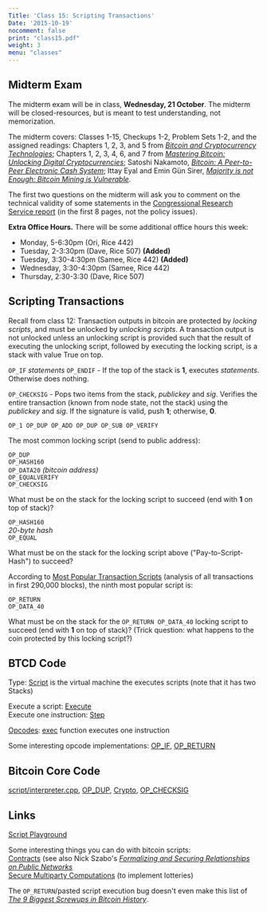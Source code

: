```yaml
---
Title: 'Class 15: Scripting Transactions'
Date: '2015-10-19'
nocomment: false
print: "class15.pdf"
weight: 3
menu: "classes"
---
```

  

## Midterm Exam

The midterm exam will be in class, **Wednesday, 21
  October**.  The midterm will be closed-resources, but is meant to test
  understanding, not memorization.  

  The midterm covers: Classes 1-15, Checkups 1-2, Problem Sets 1-2, and
  the assigned readings: Chapters 1, 2, 3, and 5 from [_Bitcoin and
  Cryptocurrency
  Technologies_](https://piazza.com/princeton/spring2015/btctech/resources);
  Chapters 1, 2, 3, 4, 6, and 7 from [_Mastering Bitcoin: Unlocking
  Digital Cryptocurrencies_](https://github.com/aantonop/bitcoinbook);
  Satoshi Nakamoto, [_Bitcoin: A Peer-to-Peer Electronic Cash
  System_](https://bitcoin.org/bitcoin.pdf); Ittay Eyal and Emin
  G&uuml;n Sirer, [_Majority is not Enough: Bitcoin Mining is
  Vulnerable_](http://arxiv.org/pdf/1311.0243v5.pdf).  

  The first two questions on the midterm will ask you to comment on the
  technical validity of some statements in the [Congressional Research
  Service report](https://www.fas.org/sgp/crs/misc/R43339.pdf) (in the
  first 8 pages, not the policy issues).  

**Extra Office Hours.** There will be some additional office hours this week:

- Monday, 5-6:30pm (Ori, Rice 442)
- Tuesday, 2-3:30pm (Dave, Rice 507) **(Added)**
- Tuesday, 3:30-4:30pm (Samee, Rice 442) **(Added)**
- Wednesday, 3:30-4:30pm (Samee, Rice 442)
- Thursday, 2:30-3:30 (Dave, Rice 507)


## Scripting Transactions

Recall from class 12: Transaction outputs in bitcoin are protected by
_locking scripts_, and must be unlocked by _unlocking scripts_.  A
transaction output is not unlocked unless an unlocking script is
provided such that the result of executing the unlocking script,
followed by executing the locking script, is a stack with value True on
top.

<!--more-->

`OP_IF` _statements_ `OP_ENDIF` - If the top of the stack is **1**, executes _statements_.  Otherwise does nothing.

`OP_CHECKSIG` - Pops two items from the stack, _publickey_ and _sig_.
Verifies the entire transaction (known from node state, not the stack)
using the _publickey_ and _sig_.  If the signature is valid, push **1**;
otherwise, **0**.

`OP_1 OP_DUP OP_ADD OP_DUP OP_SUB OP_VERIFY`
<div class="gap">

</div>

The most common locking script (send to public address):  

`OP_DUP`  
`OP_HASH160`  
`OP_DATA20` _(bitcoin address)_  
`OP_EQUALVERIFY`  
`OP_CHECKSIG`  

What must be on the stack for the locking script to succeed (end with **1** on top of stack)?
<div class="gap"></div>

<!-- page-->

`OP_HASH160`  
_20-byte hash_  
`OP_EQUAL`  

What must be on the stack for the locking script above ("Pay-to-Script-Hash") to succeed?
<div class="gap"></div>


According to [Most Popular Transaction
Scripts](http://www.quantabytes.com/articles/a-survey-of-bitcoin-transaction-types)
(analysis of all transactions in first 290,000 blocks), the ninth most popular script is:  

`OP_RETURN`  
`OP_DATA_40`  

What must be on the stack for the `OP_RETURN OP_DATA_40` locking script to succeed (end with
**1** on top of stack)? (Trick question: what happens to the coin
protected by this locking script?)

<div class="gap"></div>

## BTCD Code

Type: [Script](https://github.com/btcsuite/btcd/blob/c153596542b3d87dd774c29aa5be5117ac01a234/txscript/script.go#L206) is the virtual machine the executes scripts (note that it has two Stacks) 

Execute a script: [Execute](https://github.com/btcsuite/btcd/blob/c153596542b3d87dd774c29aa5be5117ac01a234/txscript/script.go#L723)  
Execute one instruction: [Step](https://github.com/btcsuite/btcd/blob/c153596542b3d87dd774c29aa5be5117ac01a234/txscript/script.go#L782)  

[Opcodes](https://github.com/btcsuite/btcd/blob/c153596542b3d87dd774c29aa5be5117ac01a234/txscript/opcode.go#L38): [exec](https://github.com/btcsuite/btcd/blob/c153596542b3d87dd774c29aa5be5117ac01a234/txscript/opcode.go#L971) function executes one instruction  

Some interesting opcode implementations: [OP_IF](https://github.com/btcsuite/btcd/blob/c153596542b3d87dd774c29aa5be5117ac01a234/txscript/opcode.go#L1143), [OP_RETURN](https://github.com/btcsuite/btcd/blob/c153596542b3d87dd774c29aa5be5117ac01a234/txscript/opcode.go#L1235)

## Bitcoin Core Code

[script/interpreter.cpp](https://github.com/bitcoin/bitcoin/blob/41e6e4caba9899ce7c165b0784461c55c867ee24/src/script/interpreter.cpp), [OP_DUP](https://github.com/bitcoin/bitcoin/blob/41e6e4caba9899ce7c165b0784461c55c867ee24/src/script/interpreter.cpp#L524), [Crypto](https://github.com/bitcoin/bitcoin/blob/41e6e4caba9899ce7c165b0784461c55c867ee24/src/script/interpreter.cpp#L752), [OP_CHECKSIG](https://github.com/bitcoin/bitcoin/blob/41e6e4caba9899ce7c165b0784461c55c867ee24/src/script/interpreter.cpp#L785)

## Links

[Script Playground](http://www.crmarsh.com/script-playground/)

Some interesting things you can do with bitcoin scripts:  
[Contracts](https://en.bitcoin.it/wiki/Contracts) (see also Nick Szabo's [_Formalizing and Securing Relationships on Public Networks_](http://szabo.best.vwh.net/formalize.html)  
[Secure Multiparty Computations](http://eprint.iacr.org/2013/784) (to implement lotteries)  

The `OP_RETURN`/pasted script execution bug doesn't even make this list of [_The 9 Biggest Screwups in Bitcoin History_](http://www.coindesk.com/9-biggest-screwups-bitcoin-history/).

<!-- [Block 71036](http://blockexplorer.com/rawblock/00000000000997f9fd2fe1ee376293ef8c42ad09193a5d2086dddf8e5c426b56)-->
